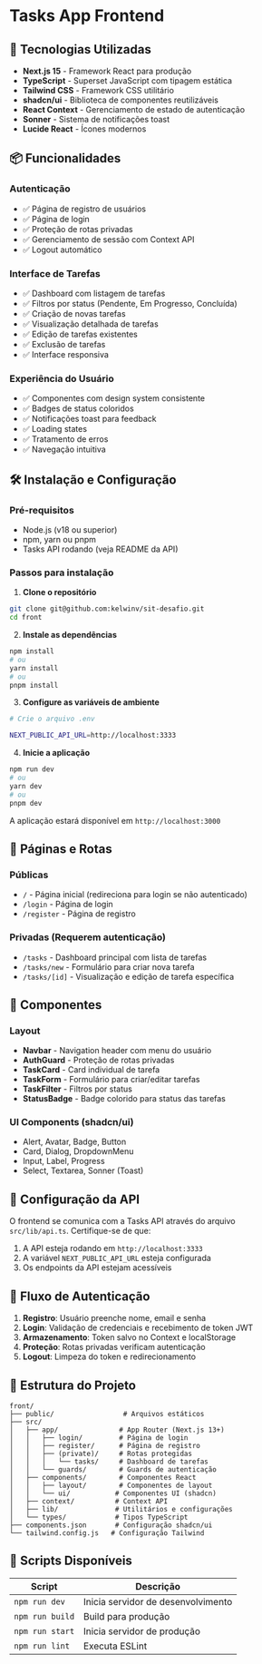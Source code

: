 # Tasks App Frontend

## 🚀 Tecnologias Utilizadas

- **Next.js 15** - Framework React para produção
- **TypeScript** - Superset JavaScript com tipagem estática
- **Tailwind CSS** - Framework CSS utilitário
- **shadcn/ui** - Biblioteca de componentes reutilizáveis
- **React Context** - Gerenciamento de estado de autenticação
- **Sonner** - Sistema de notificações toast
- **Lucide React** - Ícones modernos

## 📦 Funcionalidades

### Autenticação
- ✅ Página de registro de usuários
- ✅ Página de login
- ✅ Proteção de rotas privadas
- ✅ Gerenciamento de sessão com Context API
- ✅ Logout automático

### Interface de Tarefas
- ✅ Dashboard com listagem de tarefas
- ✅ Filtros por status (Pendente, Em Progresso, Concluída)
- ✅ Criação de novas tarefas
- ✅ Visualização detalhada de tarefas
- ✅ Edição de tarefas existentes
- ✅ Exclusão de tarefas
- ✅ Interface responsiva

### Experiência do Usuário
- ✅ Componentes com design system consistente
- ✅ Badges de status coloridos
- ✅ Notificações toast para feedback
- ✅ Loading states
- ✅ Tratamento de erros
- ✅ Navegação intuitiva

## 🛠️ Instalação e Configuração

### Pré-requisitos
- Node.js (v18 ou superior)
- npm, yarn ou pnpm
- Tasks API rodando (veja README da API)

### Passos para instalação

1. **Clone o repositório**
```bash
git clone git@github.com:kelwinv/sit-desafio.git
cd front
```

2. **Instale as dependências**
```bash
npm install
# ou
yarn install
# ou
pnpm install
```

3. **Configure as variáveis de ambiente**
```bash
# Crie o arquivo .env

NEXT_PUBLIC_API_URL=http://localhost:3333

```

4. **Inicie a aplicação**
```bash
npm run dev
# ou
yarn dev
# ou
pnpm dev
```

A aplicação estará disponível em `http://localhost:3000`

## 📱 Páginas e Rotas

### Públicas
- `/` - Página inicial (redireciona para login se não autenticado)
- `/login` - Página de login
- `/register` - Página de registro

### Privadas (Requerem autenticação)
- `/tasks` - Dashboard principal com lista de tarefas
- `/tasks/new` - Formulário para criar nova tarefa
- `/tasks/[id]` - Visualização e edição de tarefa específica

## 🎨 Componentes

### Layout
- **Navbar** - Navigation header com menu do usuário
- **AuthGuard** - Proteção de rotas privadas
- **TaskCard** - Card individual de tarefa
- **TaskForm** - Formulário para criar/editar tarefas
- **TaskFilter** - Filtros por status
- **StatusBadge** - Badge colorido para status das tarefas

### UI Components (shadcn/ui)
- Alert, Avatar, Badge, Button
- Card, Dialog, DropdownMenu
- Input, Label, Progress
- Select, Textarea, Sonner (Toast)

## 🔧 Configuração da API

O frontend se comunica com a Tasks API através do arquivo `src/lib/api.ts`. Certifique-se de que:

1. A API esteja rodando em `http://localhost:3333`
2. A variável `NEXT_PUBLIC_API_URL` esteja configurada
3. Os endpoints da API estejam acessíveis

## 🎯 Fluxo de Autenticação

1. **Registro**: Usuário preenche nome, email e senha
2. **Login**: Validação de credenciais e recebimento de token JWT
3. **Armazenamento**: Token salvo no Context e localStorage
4. **Proteção**: Rotas privadas verificam autenticação
5. **Logout**: Limpeza do token e redirecionamento

## 📁 Estrutura do Projeto

```
front/
├── public/                 # Arquivos estáticos
├── src/
│   ├── app/               # App Router (Next.js 13+)
│   │   ├── login/         # Página de login
│   │   ├── register/      # Página de registro
│   │   ├── (private)/     # Rotas protegidas
│   │   │   └── tasks/     # Dashboard de tarefas
│   │   └── guards/        # Guards de autenticação
│   ├── components/        # Componentes React
│   │   ├── layout/        # Componentes de layout
│   │   └── ui/           # Componentes UI (shadcn)
│   ├── context/          # Context API
│   ├── lib/              # Utilitários e configurações
│   └── types/            # Tipos TypeScript
├── components.json       # Configuração shadcn/ui
└── tailwind.config.js   # Configuração Tailwind
```

## 🧪 Scripts Disponíveis

| Script | Descrição |
|--------|-----------|
| `npm run dev` | Inicia servidor de desenvolvimento |
| `npm run build` | Build para produção |
| `npm run start` | Inicia servidor de produção |
| `npm run lint` | Executa ESLint |
